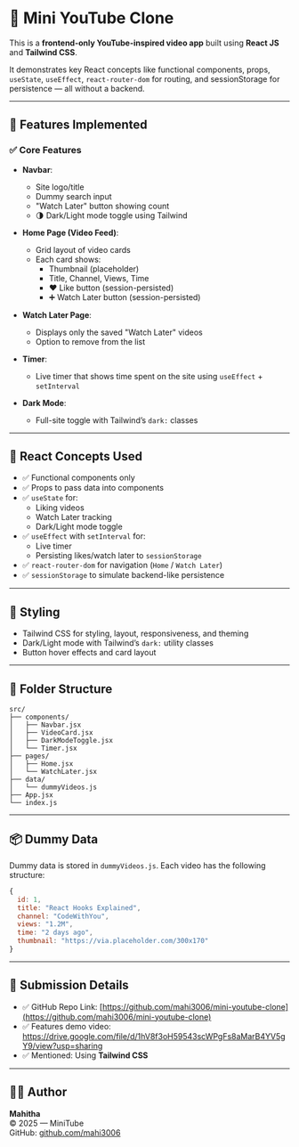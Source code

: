 # 🎥 Mini YouTube Clone

This is a **frontend-only YouTube-inspired video app** built using **React JS** and **Tailwind CSS**.

It demonstrates key React concepts like functional components, props, `useState`, `useEffect`, `react-router-dom` for routing, and sessionStorage for persistence — all without a backend.

---

## 🚀 Features Implemented

### ✅ Core Features
- **Navbar**:
  - Site logo/title
  - Dummy search input
  - "Watch Later" button showing count
  - 🌗 Dark/Light mode toggle using Tailwind

- **Home Page (Video Feed)**:
  - Grid layout of video cards
  - Each card shows:
    - Thumbnail (placeholder)
    - Title, Channel, Views, Time
    - ❤️ Like button (session-persisted)
    - ➕ Watch Later button (session-persisted)

- **Watch Later Page**:
  - Displays only the saved "Watch Later" videos
  - Option to remove from the list

- **Timer**:
  - Live timer that shows time spent on the site using `useEffect` + `setInterval`

- **Dark Mode**:
  - Full-site toggle with Tailwind’s `dark:` classes

---

## 🧠 React Concepts Used

- ✅ Functional components only
- ✅ Props to pass data into components
- ✅ `useState` for:
  - Liking videos
  - Watch Later tracking
  - Dark/Light mode toggle
- ✅ `useEffect` with `setInterval` for:
  - Live timer
  - Persisting likes/watch later to `sessionStorage`
- ✅ `react-router-dom` for navigation (`Home` / `Watch Later`)
- ✅ `sessionStorage` to simulate backend-like persistence

---

## 💅 Styling

- Tailwind CSS for styling, layout, responsiveness, and theming
- Dark/Light mode with Tailwind’s `dark:` utility classes
- Button hover effects and card layout

---

## 📂 Folder Structure

```
src/
├── components/
│   ├── Navbar.jsx
│   ├── VideoCard.jsx
│   ├── DarkModeToggle.jsx
│   └── Timer.jsx
├── pages/
│   ├── Home.jsx
│   └── WatchLater.jsx
├── data/
│   └── dummyVideos.js
├── App.jsx
└── index.js
```

---

## 📦 Dummy Data

Dummy data is stored in `dummyVideos.js`. Each video has the following structure:

```js
{
  id: 1,
  title: "React Hooks Explained",
  channel: "CodeWithYou",
  views: "1.2M",
  time: "2 days ago",
  thumbnail: "https://via.placeholder.com/300x170"
}
```

---

## 🔗 Submission Details

- ✅ GitHub Repo Link: [https://github.com/mahi3006/mini-youtube-clone](https://github.com/mahi3006/mini-youtube-clone)
- ✅ Features demo video: https://drive.google.com/file/d/1hV8f3oH59543scWPgFs8aMarB4YV5gY9/view?usp=sharing
- ✅ Mentioned: Using **Tailwind CSS**

---

## 🧑‍💻 Author

**Mahitha**  
© 2025 — MiniTube  
GitHub: [github.com/mahi3006](https://github.com/mahi3006)

